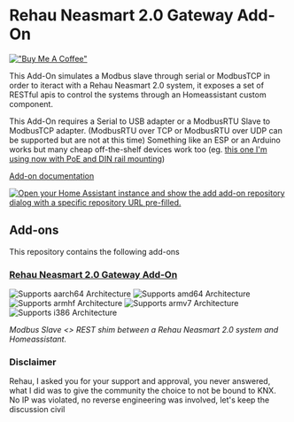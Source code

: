 # Rehau Neasmart 2.0 Gateway Add-On

[!["Buy Me A Coffee"](https://www.buymeacoffee.com/assets/img/custom_images/orange_img.png)](https://www.buymeacoffee.com/matteomanzoni)


This Add-On simulates a Modbus slave through serial or ModbusTCP in order to iteract with a Rehau Neasmart 2.0 system, it exposes a set of RESTful apis to control the systems through an Homeassistant custom component.

This Add-On requires a Serial to USB adapter or a ModbusRTU Slave to ModbusTCP adapter. (ModbusRTU over TCP or ModbusRTU over UDP can be supported but are not at this time)
Something like an ESP or an Arduino works but many cheap off-the-shelf devices work too (eg. [this one I'm using now with PoE and DIN rail mounting](https://www.waveshare.com/wiki/RS485_TO_POE_ETH_(B)))

[Add-on documentation](./rehau_neasmart2.0_gateway/DOCS.md)

[![Open your Home Assistant instance and show the add add-on repository dialog with a specific repository URL pre-filled.](https://my.home-assistant.io/badges/supervisor_add_addon_repository.svg)](https://my.home-assistant.io/redirect/supervisor_add_addon_repository/?repository_url=https%3A%2F%2Fgithub.com%2FMatteoManzoni%2FRehauNeasmart2.0_Gateway)

## Add-ons

This repository contains the following add-ons

### [Rehau Neasmart 2.0 Gateway Add-On](./rehau_neasmart2.0_gateway/)

![Supports aarch64 Architecture][aarch64-shield]
![Supports amd64 Architecture][amd64-shield]
![Supports armhf Architecture][armhf-shield]
![Supports armv7 Architecture][armv7-shield]
![Supports i386 Architecture][i386-shield]

_Modbus Slave <> REST shim between a Rehau Neasmart 2.0 system and Homeassistant._

[aarch64-shield]: https://img.shields.io/badge/aarch64-yes-green.svg
[amd64-shield]: https://img.shields.io/badge/amd64-yes-green.svg
[armhf-shield]: https://img.shields.io/badge/armhf-yes-green.svg
[armv7-shield]: https://img.shields.io/badge/armv7-yes-green.svg
[i386-shield]: https://img.shields.io/badge/i386-yes-green.svg

### Disclaimer

Rehau, I asked you for your support and approval, you never answered, what I did was to give the community the choice to not be bound to KNX.
No IP was violated, no reverse engineering was involved, let's keep the discussion civil
